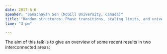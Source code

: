 ```yaml
---
date: 2017-6-6
speaker: "Sanachayan Sen (McGill University, Canada)"
title: "Random structures: Phase transitions, scaling limits, and universality"
time: "3 pm" 

---
```

The aim of this talk is to give an overview of some recent
results in two
interconnected areas:
